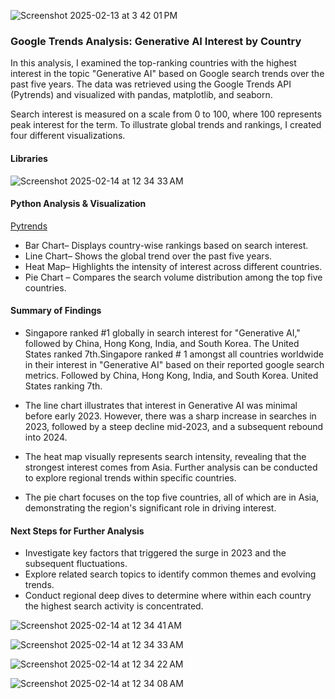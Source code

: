 
![Screenshot 2025-02-13 at 3 42 01 PM](https://github.com/user-attachments/assets/2f53f61e-673d-4ba6-9a1b-2e69f2e263cd)
 



### Google Trends Analysis: Generative AI Interest by Country

In this analysis, I examined the top-ranking countries with the highest interest in the topic "Generative AI" based on Google search trends over the past five years. The data was retrieved using the Google Trends API (Pytrends) and visualized with pandas, matplotlib, and seaborn.

Search interest is measured on a scale from 0 to 100, where 100 represents peak interest for the term. To illustrate global trends and rankings, I created four different visualizations.


#### Libraries
![Screenshot 2025-02-14 at 12 34 33 AM](https://github.com/user-attachments/assets/86614072-90b3-48f5-a8f2-7c39fa9157ed)

 

#### Python Analysis & Visualization

[Pytrends](google-search-analysis.ipynb)

- Bar Chart– Displays country-wise rankings based on search interest.
- Line Chart– Shows the global trend over the past five years.
- Heat Map– Highlights the intensity of interest across different countries.
- Pie Chart – Compares the search volume distribution among the top five countries.

  


#### Summary of Findings

- Singapore ranked #1 globally in search interest for "Generative AI," followed by China, Hong Kong, India, and South Korea. The United States ranked 7th.Singapore ranked # 1 amongst all countries worldwide in their interest in "Generative AI" based on their reported google search metrics. Followed by China, Hong Kong, India, and South Korea. United States ranking 7th.

- The line chart illustrates that interest in Generative AI was minimal before early 2023. However, there was a sharp increase in searches in 2023, followed by a steep decline mid-2023, and a subsequent rebound into 2024. 

- The heat map visually represents search intensity, revealing that the strongest interest comes from Asia. Further analysis can be conducted to explore regional trends within specific countries. 

- The pie chart focuses on the top five countries, all of which are in Asia, demonstrating the region's significant role in driving interest. 

#### Next Steps for Further Analysis
- Investigate key factors that triggered the surge in 2023 and the subsequent fluctuations.
- Explore related search topics to identify common themes and evolving trends.
- Conduct regional deep dives to determine where within each country the highest search activity is concentrated.
 
![Screenshot 2025-02-14 at 12 34 41 AM](https://github.com/user-attachments/assets/7c125e97-ac83-4ec1-ad01-11379af5ae3b)




![Screenshot 2025-02-14 at 12 34 33 AM](https://github.com/user-attachments/assets/9ab37052-b142-480c-9a96-700e52e32479)




![Screenshot 2025-02-14 at 12 34 22 AM](https://github.com/user-attachments/assets/fe2ebef0-f57c-4673-91cb-5afb6702d421)




 ![Screenshot 2025-02-14 at 12 34 08 AM](https://github.com/user-attachments/assets/ca0f2dd8-db04-46d1-a075-ebc6775618dd)
